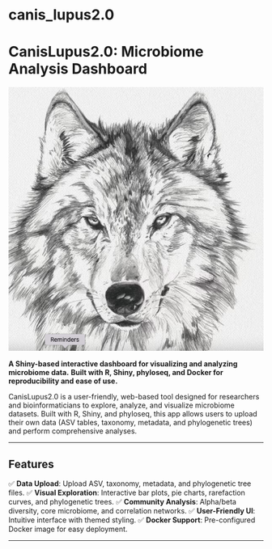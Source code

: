 # canis_lupus2.0
# CanisLupus2.0: Microbiome Analysis Dashboard

![CanisLupus Logo](canis1.png)

**A **Shiny-based interactive dashboard** for visualizing and analyzing microbiome data.**
**Built with **R, Shiny, phyloseq, and Docker** for reproducibility and ease of use.**

CanisLupus2.0 is a user-friendly, web-based tool designed for researchers and bioinformaticians to explore, analyze, and visualize microbiome datasets. Built with R, Shiny, and phyloseq, this app allows users to upload their own data (ASV tables, taxonomy, metadata, and phylogenetic trees) and perform comprehensive analyses.

---
## **Features**
✅ **Data Upload**: Upload ASV, taxonomy, metadata, and phylogenetic tree files.
✅ **Visual Exploration**: Interactive bar plots, pie charts, rarefaction curves, and phylogenetic trees.
✅ **Community Analysis**: Alpha/beta diversity, core microbiome, and correlation networks.
✅ **User-Friendly UI**: Intuitive interface with themed styling.
✅ **Docker Support**: Pre-configured Docker image for easy deployment.

---


